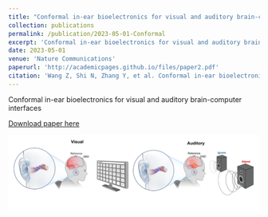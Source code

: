 ```yaml
---
title: "Conformal in-ear bioelectronics for visual and auditory brain-computer interfaces"
collection: publications
permalink: /publication/2023-05-01-Conformal
excerpt: 'Conformal in-ear bioelectronics for visual and auditory brain-computer interfaces'
date: 2023-05-01
venue: 'Nature Communications'
paperurl: 'http://academicpages.github.io/files/paper2.pdf'
citation: 'Wang Z, Shi N, Zhang Y, et al. Conformal in-ear bioelectronics for visual and auditory brain-computer interfaces[J]. Nature Communications, 2023, 14(1): 4213.'
---
```

Conformal in-ear bioelectronics for visual and auditory brain-computer interfaces

[Download paper here](http://academicpages.github.io/files/paper2.pdf)

![Illustration of information channel](../images/inear.png)
